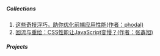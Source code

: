##### Collections

1. [这些奇技浮巧，助你优化前端应用性能(作者：phodal)](http://weibo.com/ttarticle/p/show?id=2309404092566151783294)
2. [回流与重绘：CSS性能让JavaScript变慢？(作者：张鑫旭)](http://www.zhangxinxu.com/wordpress/2010/01/%E5%9B%9E%E6%B5%81%E4%B8%8E%E9%87%8D%E7%BB%98%EF%BC%9Acss%E6%80%A7%E8%83%BD%E8%AE%A9javascript%E5%8F%98%E6%85%A2%EF%BC%9F/)


##### Projects

